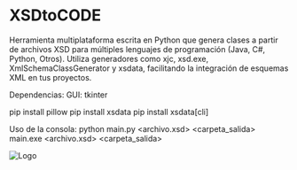 # XSDtoCODE
Herramienta multiplataforma escrita en Python que genera clases a partir de archivos XSD para múltiples lenguajes de programación (Java, C#, Python, Otros). Utiliza generadores como xjc, xsd.exe, XmlSchemaClassGenerator y xsdata, facilitando la integración de esquemas XML en tus proyectos.


Dependencias:
GUI: tkinter

pip install pillow
pip install xsdata
pip install xsdata[cli]

Uso de la consola:
python main.py <archivo.xsd> <lenguaje> <carpeta_salida>
main.exe <archivo.xsd> <lenguaje> <carpeta_salida>

![Logo](https://agsoft.co.cr/logo.png)